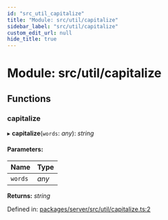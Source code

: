 ```yaml
---
id: "src_util_capitalize"
title: "Module: src/util/capitalize"
sidebar_label: "src/util/capitalize"
custom_edit_url: null
hide_title: true
---
```


# Module: src/util/capitalize

## Functions

### capitalize

▸ **capitalize**(`words`: *any*): *string*

#### Parameters:

Name | Type |
:------ | :------ |
`words` | *any* |

**Returns:** *string*

Defined in: [packages/server/src/util/capitalize.ts:2](https://github.com/xr3ngine/xr3ngine/blob/66a84a950/packages/server/src/util/capitalize.ts#L2)

